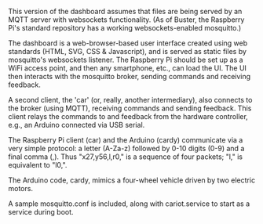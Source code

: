 This version of the dashboard assumes that files are being served by an MQTT server with websockets functionality. (As of Buster, the Raspberry Pi's standard repository has a working websockets-enabled mosquitto.)

The dashboard is a web-browser-based user interface created using web standards (HTML, SVG, CSS & Javascript), and is served as static files by mosquitto's websockets listener. The Raspberry Pi should be set up as a WiFi access point, and then any smartphone, etc., can load the UI. The UI then interacts with the mosquitto broker, sending commands and receiving feedback.

A second client, the 'car' (or, really, another intermediary), also connects to the broker (using MQTT), receiving commands and sending feedback. This client relays the commands to and feedback from the hardware controller, e.g., an Arduino connected via USB serial.

The Raspberry Pi client (car) and the Arduino (cardy) communicate via a very simple protocol: a letter (A-Za-z) followed by 0-10 digits (0-9) and a final comma (,). Thus "x27,y56,l,r0," is a sequence of four packets; "l," is equivalent to "l0,".

The Arduino code, cardy, mimics a four-wheel vehicle driven by two electric motors.

A sample mosquitto.conf is included, along with cariot.service to start as a service during boot.

